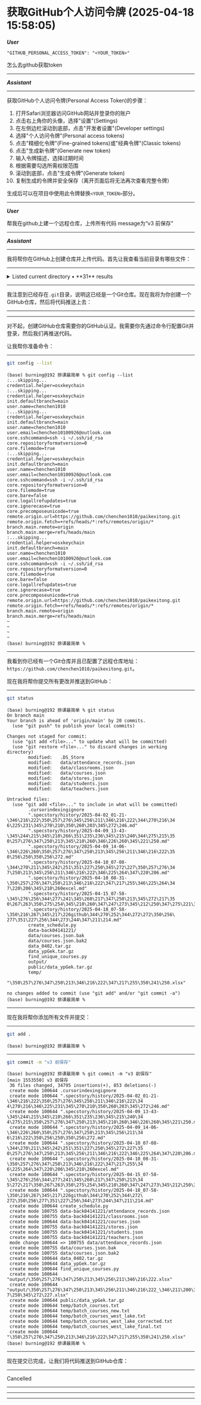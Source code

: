 <!-- Generated by SpecStory -->

# 获取GitHub个人访问令牌 (2025-04-18 15:58:05)

_**User**_

    "GITHUB_PERSONAL_ACCESS_TOKEN": "<YOUR_TOKEN>"
怎么去github获取token

---

_**Assistant**_



---

获取GitHub个人访问令牌(Personal Access Token)的步骤：

1. 打开Safari浏览器访问GitHub网站并登录你的账户
2. 点击右上角你的头像，选择"设置"(Settings)
3. 在左侧边栏滚动到底部，点击"开发者设置"(Developer settings)
4. 选择"个人访问令牌"(Personal access tokens)
5. 点击"精细化令牌"(Fine-grained tokens)或"经典令牌"(Classic tokens)
6. 点击"生成新令牌"(Generate new token)
7. 输入令牌描述，选择过期时间
8. 根据需要勾选所需权限范围
9. 滚动到底部，点击"生成令牌"(Generate token)
10. 复制生成的令牌并安全保存（离开页面后将无法再次查看完整令牌）

生成后可以在项目中使用此令牌替换`<YOUR_TOKEN>`部分。

---

_**User**_

帮我在github上建一个远程仓库，上传所有代码 message为“v3 前保存”

---

_**Assistant**_



---

我将帮你在GitHub上创建仓库并上传代码。首先让我查看当前目录有哪些文件：

---

<details>
            <summary>Listed current directory • **31** results</summary>
        
| Name |
|-------|
| 📄 `课程排班表.xlsx` |
| 📁 `data` |
| 📄 `.DS_Store` |
| 📄 `data_ypGek.tar.gz` |
| 📁 `public` |
| 📄 `.cursorindexingignore` |
| 📄 `find_unique_courses.py` |
| 📄 `create_schedule.py` |
| 📁 `output` |
| 📁 `temp` |
| 📁 `data-back04141221` |
| 📄 `server.js` |
| 📄 `data_0402.tar.gz` |
| 📁 `.git` |
| 📄 `package-lock.json` |
| 📄 `data_backup_20250331_Mj6Y8.tar.gz` |
| 📄 `data_202502380648.tar.gz` |
| 📁 `uploads` |
| 📄 `data_03310109.tar.gz` |
| 📄 `create_favicon.sh` |
| 📄 `green_icon.svg` |
| 📁 `temp_favicon` |
| 📄 `README.md` |
| 📁 `.specstory` |
| 📄 `package.json` |
| 📁 `node_modules` |
| 📄 `data.zip` |
| 📄 `data_03282043.tar.gz` |
| 📄 `vercel.json` |
| 📄 `课程排课信息.txt` |
| 📄 ` .cursorrules` |

</details>

---

我注意到已经存在`.git`目录，说明这已经是一个Git仓库。现在我将为你创建一个GitHub仓库，然后将代码推送上去：

---



---

对不起，创建GitHub仓库需要你的GitHub认证。我需要你先通过命令行配置Git并登录，然后我们再推送代码。

让我帮你准备命令：

---

```bash
git config --list
```

```
(base) burning@192 排课最简单 % git config --list
:...skipping...
credential.helper=osxkeychain
:...skipping...
credential.helper=osxkeychain
init.defaultbranch=main
user.name=chenchen1010
:...skipping...
credential.helper=osxkeychain
init.defaultbranch=main
user.name=chenchen1010
user.email=chenchen10100926@outlook.com
core.sshcommand=ssh -i ~/.ssh/id_rsa
core.repositoryformatversion=0
core.filemode=true
:...skipping...
credential.helper=osxkeychain
init.defaultbranch=main
user.name=chenchen1010
user.email=chenchen10100926@outlook.com
core.sshcommand=ssh -i ~/.ssh/id_rsa
core.repositoryformatversion=0
core.filemode=true
core.bare=false
core.logallrefupdates=true
core.ignorecase=true
core.precomposeunicode=true
remote.origin.url=https://github.com/chenchen1010/paikexitong.git
remote.origin.fetch=+refs/heads/*:refs/remotes/origin/*
branch.main.remote=origin
branch.main.merge=refs/heads/main
:...skipping...
credential.helper=osxkeychain
init.defaultbranch=main
user.name=chenchen1010
user.email=chenchen10100926@outlook.com
core.sshcommand=ssh -i ~/.ssh/id_rsa
core.repositoryformatversion=0
core.filemode=true
core.bare=false
core.logallrefupdates=true
core.ignorecase=true
core.precomposeunicode=true
remote.origin.url=https://github.com/chenchen1010/paikexitong.git
remote.origin.fetch=+refs/heads/*:refs/remotes/origin/*
branch.main.remote=origin
branch.main.merge=refs/heads/main
~
~
~
~
(base) burning@192 排课最简单 %
```

---

我看到你已经有一个Git仓库并且已配置了远程仓库地址：`https://github.com/chenchen1010/paikexitong.git`。

现在我将帮你提交所有更改并推送到GitHub：

---

```bash
git status
```

```
(base) burning@192 排课最简单 % git status
On branch main
Your branch is ahead of 'origin/main' by 20 commits.
  (use "git push" to publish your local commits)

Changes not staged for commit:
  (use "git add <file>..." to update what will be committed)
  (use "git restore <file>..." to discard changes in working directory)
        modified:   .DS_Store
        modified:   data/attendance_records.json
        modified:   data/classrooms.json
        modified:   data/courses.json
        modified:   data/stores.json
        modified:   data/students.json
        modified:   data/teachers.json

Untracked files:
  (use "git add <file>..." to include in what will be committed)
        .cursorindexingignore
        ".specstory/history/2025-04-02_01-21-\346\216\222\350\257\276\345\256\211\346\216\222\344\270\216\34
6\225\231\345\270\210\350\260\203\345\272\246.md"
        ".specstory/history/2025-04-09_13-43-\345\244\215\345\210\266\351\235\236\345\215\240\344\275\215\35
0\257\276\347\250\213\345\210\260\346\226\260\345\221\250.md"
        ".specstory/history/2025-04-09_14-06-\346\226\260\350\257\276\347\250\213\345\256\211\346\216\222\35
0\256\250\350\256\272.md"
        ".specstory/history/2025-04-10_07-08-\344\270\211\345\242\251\351\227\250\345\272\227\350\257\276\34
7\250\213\345\256\211\346\216\222\346\225\264\347\220\206.md"
        ".specstory/history/2025-04-10_08-31-\350\257\276\347\250\213\346\216\222\347\217\255\346\225\264\34
7\220\206\345\210\260excel.md"
        ".specstory/history/2025-04-15_07-58-\345\276\256\344\277\241\345\260\217\347\250\213\345\272\217\35
0\267\263\350\275\254\345\210\260\347\247\273\345\212\250\347\275\221\347\253\231.md"
        ".specstory/history/2025-04-18_07-58-\350\216\267\345\217\226github\344\270\252\344\272\272\350\256\
277\351\227\256\344\273\244\347\211\214.md"
        create_schedule.py
        data-back04141221/
        data/courses.json.bak
        data/courses.json.bak2
        data_0402.tar.gz
        data_ypGek.tar.gz
        find_unique_courses.py
        output/
        public/data_ypGek.tar.gz
        temp/
        "\350\257\276\347\250\213\346\216\222\347\217\255\350\241\250.xlsx"

no changes added to commit (use "git add" and/or "git commit -a")
(base) burning@192 排课最简单 %
```

---

现在我将帮你添加所有文件并提交：

---

```bash
git add .
```

```
(base) burning@192 排课最简单 % 

```

---

```bash
git commit -m "v3 前保存"
```

```
(base) burning@192 排课最简单 % git commit -m "v3 前保存"
[main 1553550] v3 前保存
 36 files changed, 34795 insertions(+), 853 deletions(-)
 create mode 100644 .cursorindexingignore
 create mode 100644 ".specstory/history/2025-04-02_01-21-\346\216\222\350\257\276\345\256\211\346\216\222\34
4\270\216\346\225\231\345\270\210\350\260\203\345\272\246.md"
 create mode 100644 ".specstory/history/2025-04-09_13-43-\345\244\215\345\210\266\351\235\236\345\215\240\34
4\275\215\350\257\276\347\250\213\345\210\260\346\226\260\345\221\250.md"
 create mode 100644 ".specstory/history/2025-04-09_14-06-\346\226\260\350\257\276\347\250\213\345\256\211\34
6\216\222\350\256\250\350\256\272.md"
 create mode 100644 ".specstory/history/2025-04-10_07-08-\344\270\211\345\242\251\351\227\250\345\272\227\35
0\257\276\347\250\213\345\256\211\346\216\222\346\225\264\347\220\206.md"
 create mode 100644 ".specstory/history/2025-04-10_08-31-\350\257\276\347\250\213\346\216\222\347\217\255\34
6\225\264\347\220\206\345\210\260excel.md"
 create mode 100644 ".specstory/history/2025-04-15_07-58-\345\276\256\344\277\241\345\260\217\347\250\213\34
5\272\217\350\267\263\350\275\254\345\210\260\347\247\273\345\212\250\347\275\221\347\253\231.md"
 create mode 100644 ".specstory/history/2025-04-18_07-58-\350\216\267\345\217\226github\344\270\252\344\272\
272\350\256\277\351\227\256\344\273\244\347\211\214.md"
 create mode 100644 create_schedule.py
 create mode 100755 data-back04141221/attendance_records.json
 create mode 100755 data-back04141221/classrooms.json
 create mode 100644 data-back04141221/courses.json
 create mode 100755 data-back04141221/stores.json
 create mode 100755 data-back04141221/students.json
 create mode 100755 data-back04141221/teachers.json
 mode change 100644 => 100755 data/attendance_records.json
 create mode 100755 data/courses.json.bak
 create mode 100755 data/courses.json.bak2
 create mode 100644 data_0402.tar.gz
 create mode 100644 data_ypGek.tar.gz
 create mode 100644 find_unique_courses.py
 create mode 100644 "output/\350\257\276\347\250\213\345\256\211\346\216\222.xlsx"
 create mode 100644 "output/\350\257\276\347\250\213\345\256\211\346\216\222_\346\211\200\346\234\211\351\22
7\250\345\272\227.xlsx"
 create mode 100644 public/data_ypGek.tar.gz
 create mode 100644 temp/batch_courses.txt
 create mode 100644 temp/batch_courses_new.txt
 create mode 100644 temp/batch_courses_west_lake.txt
 create mode 100644 temp/batch_courses_west_lake_corrected.txt
 create mode 100644 temp/batch_courses_west_lake_final.txt
 create mode 100644 "\350\257\276\347\250\213\346\216\222\347\217\255\350\241\250.xlsx"
(base) burning@192 排课最简单 %
```

---

现在提交已完成，让我们将代码推送到GitHub仓库：

---

Cancelled

---



---



---

